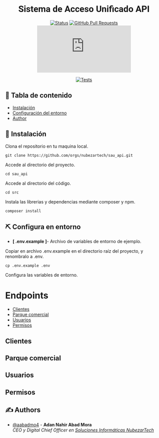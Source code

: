 <link href='http://fonts.googleapis.com/css?family=Roboto' rel='stylesheet' type='text/css'>

<h1 align="center" style="font-family:'Roboto';">Sistema de Acceso Unificado API</h1>

<div align="center">

[![Status](https://img.shields.io/badge/status-active-success.svg)]()
[![GitHub Pull Requests](https://img.shields.io/github/issues-pr/kylelobo/The-Documentation-Compendium.svg)](https://github.com/nubezartech/sau_api/pulls?q=is%3Apr+is%3Aclosed)
[![GitHub open-pull-requests](https://badgen.net/github/open-prs/Naereen/Strapdown.js)](https://github.com/nubezartech/sau_api/pulls?q=is%3Aopen+is%3Apr)



[![Tests](https://github.com/anuraghazra/github-readme-stats/workflows/Test/badge.svg)](https://github.com/orgs/nubezartech/sau_api/actions)

</div>


## 📝 Tabla de contenido

- [Instalación](#installation)
- [Configuración del entorno](#enviroment)
- [Author](#author)


## 🔧 Instalación <a name = "installation"></a>

Clona el repositorio en tu maquina local.
```
git clone https://github.com/orgs/nubezartech/sau_api.git
```

Accede al directorio del proyecto.
```
cd sau_api
```
Accede al directorio del código.
```
cd src
```   
Instala las librerias y dependencias mediante composer y npm.
```
composer install
```

## ⛏️ Configura en entorno <a name = "enviroment"></a>

- <b>[ .env.example ]</b>- Archivo de variables de entorno de ejemplo.

Copiar en archivo .env.example en el directorio raíz del proyecto, y renombralo a .env. 
```
cp .env.example .env
```
Configura las variables de entorno.

# Endpoints <a name = "endpoints"></a>
- [Clientes](#clients)
- [Parque comercial](#commercial_park)
- [Usuarios](#users)
- [Permisos](#users_rights)

## Clientes <a name = "clients"></a>
## Parque comercial <a name = "commercial_park"></a>
## Usuarios <a name = "users"></a>
## Permisos <a name = "users_rights"></a>

## ✍️ Authors <a name = "authors"></a>

- [@aabadmo4](https://github.com/aabadmo4) - <b>Adan Nahir Abad Mora</b> <br>
<i>CEO y Digital Chief Officer en <a href="http://www.nubezar.tech">Soluciones Informáticas NubezarTech</a></i>

